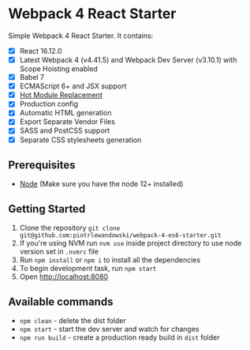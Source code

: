 # Webpack 4 React Starter

Simple Webpack 4 React Starter. It contains:
- [x] React 16.12.0
- [x] Latest Webpack 4 (v4.41.5) and Webpack Dev Server (v3.10.1) with Scope Hoisting enabled
- [x] Babel 7
- [x] ECMAScript 6+ and JSX support 
- [x] [Hot Module Replacement](https://webpack.js.org/concepts/hot-module-replacement)
- [x] Production config
- [x] Automatic HTML generation
- [x] Export Separate Vendor Files
- [x] SASS and PostCSS support
- [x] Separate CSS stylesheets generation

## Prerequisites

* [Node](https://nodejs.org/) (Make sure you have the node 12+ installed)

## Getting Started

1. Clone the repository `git clone git@github.com:piotrlewandowski/webpack-4-es6-starter.git`
2. If you're using NVM run `nvm use` inside project directory to use node version set in `.nvmrc` file
3. Run `npm install` or `npm i` to install all the dependencies
4. To begin development task, run `npm start`
5. Open [http://localhost:8080](http://localhost:8080)

## Available commands

- `npm clean` - delete the dist folder
- `npm start` - start the dev server and watch for changes
- `npm run build` - create a production ready build in `dist` folder
